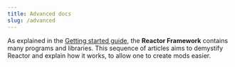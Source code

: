 ```yaml
---
title: Advanced docs
slug: /advanced
---
```



As explained in the [Getting started guide](../basic/getting_started.md), the
**Reactor Framework** contains many programs and libraries. This sequence of articles aims
to demystify Reactor and explain how it works, to allow one to create mods easier.
